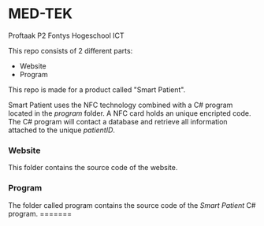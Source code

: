 MED-TEK
=======

Proftaak P2 Fontys Hogeschool ICT

This repo consists of 2 different parts:
<ul>
  <li>Website</li>
  <li>Program</li>
</ul>

This repo is made for a product called "Smart Patient".

Smart Patient uses the NFC technology combined with a C# program located in the <i>program</i> folder.
A NFC card holds an unique encripted code. The C# program will contact a database and retrieve all information attached to the unique <i>patientID</i>.

<h3>Website</h3>
This folder contains the source code of the website.

<h3>Program</h3>
The folder called program contains the source code of the <i>Smart Patient</i> C# program.
=======
